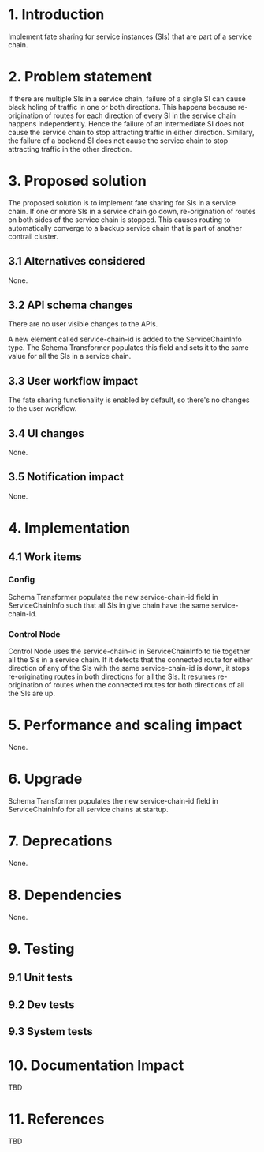 
# 1. Introduction

Implement fate sharing for service instances (SIs) that are part of a service chain.

# 2. Problem statement

If there are multiple SIs in a service chain, failure of a single SI can cause
black holing of traffic in one or both directions. This happens because
re-origination of routes for each direction of every SI in the service chain
happens independently. Hence the failure of an intermediate SI does not cause
the service chain to stop attracting traffic in either direction. Similary, the
failure of a bookend SI does not cause the service chain to stop attracting
traffic in the other direction.

# 3. Proposed solution

The proposed solution is to implement fate sharing for SIs in a service chain.
If one or more SIs in a service chain go down, re-origination of routes on both 
sides of the service chain is stopped. This causes routing to automatically
converge to a backup service chain that is part of another contrail cluster.

## 3.1 Alternatives considered

None.

## 3.2 API schema changes

There are no user visible changes to the APIs.

A new element called service-chain-id is added to the ServiceChainInfo type.
The Schema Transformer populates this field and sets it to the same value for
all the SIs in a service chain.

## 3.3 User workflow impact

The fate sharing functionality is enabled by default, so there's no changes to
the user workflow.

## 3.4 UI changes

None.

## 3.5 Notification impact

None.

# 4. Implementation
## 4.1 Work items

### Config

Schema Transformer populates the new service-chain-id field in ServiceChainInfo
such that all SIs in give chain have the same service-chain-id.

### Control Node

Control Node uses the service-chain-id in ServiceChainInfo to tie together
all the SIs in a service chain. If it detects that the connected route for
either direction of any of the SIs with the same service-chain-id is down, it
stops re-originating routes in both directions for all the SIs. It resumes
re-origination of routes when the connected routes for both directions of all
the SIs are up.

# 5. Performance and scaling impact

None.

# 6. Upgrade

Schema Transformer populates the new service-chain-id field in ServiceChainInfo
for all service chains at startup.

# 7. Deprecations

None.

# 8. Dependencies

None.

# 9. Testing
## 9.1 Unit tests
## 9.2 Dev tests
## 9.3 System tests

# 10. Documentation Impact

TBD

# 11. References

TBD